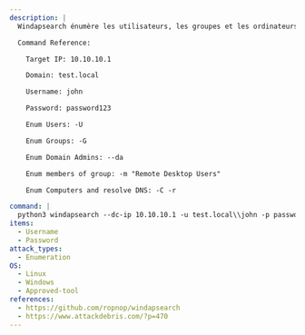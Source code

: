 ```yaml
---
description: |
  Windapsearch énumère les utilisateurs, les groupes et les ordinateurs d'un domaine Windows par le biais de requêtes LDAP. La commande suivante énumère les trois éléments mentionnés ci-dessus en utilisant les informations d'identification fournies.

  Command Reference:

  	Target IP: 10.10.10.1

  	Domain: test.local

  	Username: john

  	Password: password123

  	Enum Users: -U

  	Enum Groups: -G

  	Enum Domain Admins: --da

  	Enum members of group: -m "Remote Desktop Users"

  	Enum Computers and resolve DNS: -C -r

command: |
  python3 windapsearch --dc-ip 10.10.10.1 -u test.local\\john -p password123 -U -G --da -m "Remote Desktop Users" -C -r
items:
  - Username
  - Password
attack_types:
  - Enumeration
OS:
  - Linux
  - Windows
  - Approved-tool
references:
  - https://github.com/ropnop/windapsearch
  - https://www.attackdebris.com/?p=470
---
```

